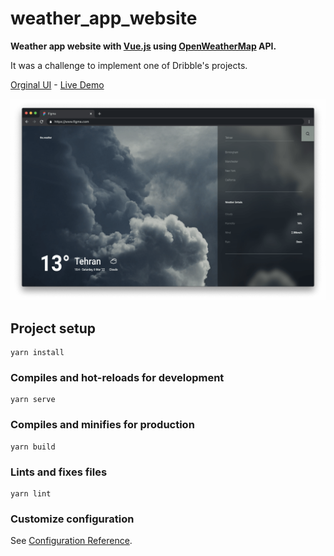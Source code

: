 # weather_app_website
**Weather app website with [Vue.js](https://vuejs.org/ "Vue.js") using [OpenWeatherMap](https://openweathermap.org/ "OpenWeatherMap") API.**

It was a challenge to implement one of Dribble's projects.

[Orginal UI](https://dribbble.com/shots/7376567-Weather-App-Website "Orginal UI") - [Live Demo](https://weather-app-website.vercel.app/ "Live Demo")

![Screenshot](https://github.com/YRlp98/weather_app_website/blob/master/src/assets/images/weather_app_website.png "Screenshot")



## Project setup
```
yarn install
```

### Compiles and hot-reloads for development
```
yarn serve
```

### Compiles and minifies for production
```
yarn build
```

### Lints and fixes files
```
yarn lint
```

### Customize configuration
See [Configuration Reference](https://cli.vuejs.org/config/).
